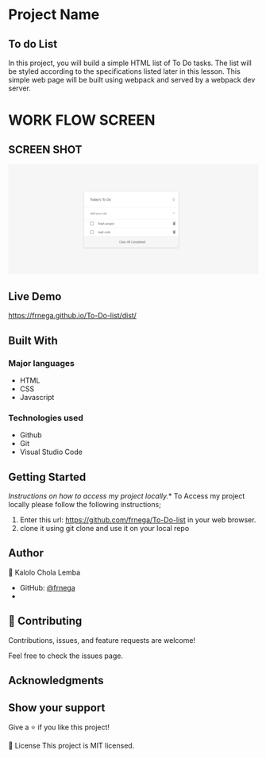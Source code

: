 # Project Name
## To do List

In this project, you will build a simple HTML list of To Do tasks. The list will be styled according to the specifications listed later in this lesson. This simple web page will be built using webpack and served by a webpack dev server.

# WORK FLOW SCREEN 
## SCREEN SHOT
![screenshot](image/screen.PNG)
## Live Demo
  https://frnega.github.io/To-Do-list/dist/
## Built With
### Major languages
- HTML
- CSS
- Javascript

### Technologies used
- Github
- Git
- Visual Studio Code

## Getting Started
*Instructions on how to access my project locally.**
 To Access my project locally please follow the following instructions;
1. Enter this url: https://github.com/frnega/To-Do-list in your web browser.
2. clone it using git clone and use it on your local repo

## Author
👤 Kalolo Chola Lemba

- GitHub: [@frnega ](https://github.com/frnega)
- 

## 🤝 Contributing
Contributions, issues, and feature requests are welcome!

Feel free to check the issues page.

## Acknowledgments


## Show your support
Give a ⭐️ if you like this project!

📝 License
This project is MIT licensed.
